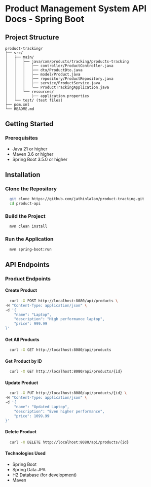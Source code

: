 # Product Management System API Docs - Spring Boot

## Project Structure

```
product-tracking/
├── src/
│   ├── main/
│   │   ├── java/com/products/tracking/products-tracking
│   │   │   ├── controller/ProductController.java
│   │   │   ├── dto/ProductDto.java
│   │   │   ├── model/Product.java
│   │   │   ├── repository/ProductRepository.java
│   │   │   ├── service/ProductService.java
│   │   │   └── ProductTrackingApplication.java
│   │   └── resources/
│   │       ├── application.properties
│   └── test/ (test files)
├── pom.xml
└── README.md
```

## Getting Started

### Prerequisites

- Java 21 or higher
- Maven 3.6 or higher
- Spring Boot 3.5.0 or higher

## Installation

### Clone the Repository

```bash
  git clone https://github.com/jathinlalam/product-tracking.git
  cd product-api
```

### Build the Project

```bash
  mvn clean install
```

### Run the Application

```bash
  mvn spring-boot:run
```

## API Endpoints

### Product Endpoints

#### Create Product

```bash
  curl -X POST http://localhost:8080/api/products \
-H "Content-Type: application/json" \
-d '{
    "name": "Laptop",
    "description": "High performance laptop",
    "price": 999.99
}'
```

#### Get All Products

```bash
  curl -X GET http://localhost:8080/api/products
```

#### Get Product by ID

```bash
  curl -X GET http://localhost:8080/api/products/{id}
```

#### Update Product

```bash
  curl -X PUT http://localhost:8080/api/products/{id} \
-H "Content-Type: application/json" \
-d '{
    "name": "Updated Laptop",
    "description": "Even higher performance",
    "price": 1099.99
}'
```

#### Delete Product

```bash
  curl -X DELETE http://localhost:8080/api/products/{id}
```

#### Technologies Used

- Spring Boot
- Spring Data JPA
- H2 Database (for development)
- Maven
